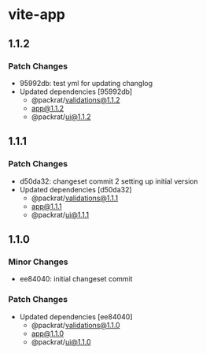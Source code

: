 # vite-app

## 1.1.2

### Patch Changes

- 95992db: test yml for updating changlog
- Updated dependencies [95992db]
  - @packrat/validations@1.1.2
  - app@1.1.2
  - @packrat/ui@1.1.2

## 1.1.1

### Patch Changes

- d50da32: changeset commit 2 setting up initial version
- Updated dependencies [d50da32]
  - @packrat/validations@1.1.1
  - app@1.1.1
  - @packrat/ui@1.1.1

## 1.1.0

### Minor Changes

- ee84040: initial changeset commit

### Patch Changes

- Updated dependencies [ee84040]
  - @packrat/validations@1.1.0
  - app@1.1.0
  - @packrat/ui@1.1.0
